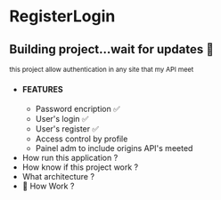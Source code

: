 <h1>RegisterLogin</h1> 
<h2>Building project...wait for updates &#128556; </h2>
<small>this project allow authentication in any site that my API meet</small>
<ul>
    <li>
        <h4>FEATURES</h4>
        <ul>
            <li>Password encription &#9989;</li>
            <li> User's login &#9989;</li>
            <li>User's register  &#9989; </li>
            <li>Access control by profile</li>
            <li>Painel adm to include origins API's meeted
        </ul>
    </li>
    <li>How run this application ?</li>
    <li>How know if this project work ?</li>
    <li>What architecture ?</li>
    <li>&#129302; How Work ?</li>
    
<ul>